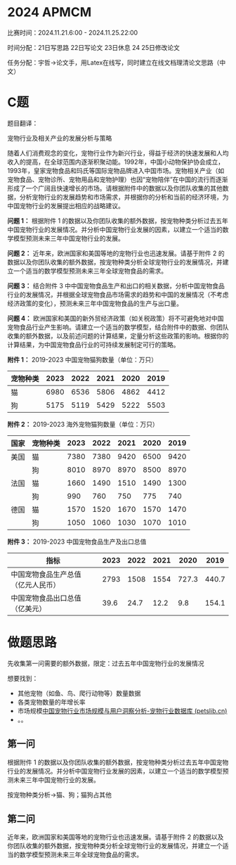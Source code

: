 # 2024 APMCM

比赛时间：2024.11.21.6:00 - 2024.11.25.22:00

时间分配：21日写思路 22日写论文 23日休息 24 25日修改论文

任务分配：宇哲->论文手，用Latex在线写，同时建立在线文档理清论文思路（中文）

# C题

题目翻译：

宠物行业及相关产业的发展分析与策略

随着人们消费观念的变化，宠物行业作为新兴行业，得益于经济的快速发展和人均收入的提高，在全球范围内逐渐积聚动能。1992年，中国小动物保护协会成立，1993年，皇家宠物食品和玛氏等国际宠物品牌进入中国市场。宠物相关产业（如宠物食品、宠物诊所、宠物用品和宠物护理）也因“宠物陪伴”在中国的流行而逐渐形成了一个广阔且快速增长的市场。请根据附件中的数据以及你团队收集的其他数据，分析宠物行业的发展趋势和市场需求，并根据你的分析和当前的经济环境，为中国宠物行业的发展提出相应的战略建议。

**问题 1：**
根据附件 1 的数据以及你团队收集的额外数据，按宠物种类分析过去五年中国宠物行业的发展情况。并分析中国宠物行业发展的因素，以建立一个适当的数学模型预测未来三年中国宠物行业的发展。

**问题 2：**
近年来，欧洲国家和美国等地的宠物行业也迅速发展。请基于附件 2 的数据以及你团队收集的额外数据，按宠物种类分析全球宠物行业的发展情况，并建立一个适当的数学模型预测未来三年全球宠物食品的需求。

**问题 3：**
结合附件 3 中中国宠物食品生产和出口的相关数据，分析中国宠物食品行业的发展情况，并根据全球宠物食品市场需求的趋势和中国的发展情况（不考虑经济政策的变化），预测未来三年中国宠物食品的生产与出口量。

**问题 4：**
欧洲国家和美国的新外贸经济政策（如关税政策）将不可避免地对中国宠物食品行业产生影响。请建立一个适当的数学模型，结合附件中的数据、你团队收集的额外数据，以及前述问题的计算结果，定量分析这些政策的影响。根据你的计算结果，为中国宠物食品行业的可持续发展制定可行的策略。

**附件 1：** 2019-2023 中国宠物猫狗数量（单位：万只）  

| 宠物种类 | 2023 | 2022 | 2021 | 2020 | 2019 |
| -------- | ---- | ---- | ---- | ---- | ---- |
| 猫       | 6980 | 6536 | 5806 | 4862 | 4412 |
| 狗       | 5175 | 5119 | 5429 | 5222 | 5503 |

**附件 2：** 2019-2023 海外宠物猫狗数量（单位：万只）  

| 国家 | 宠物种类 | 2023 | 2022 | 2021 | 2020 | 2019 |
| ---- | -------- | ---- | ---- | ---- | ---- | ---- |
| 美国 | 猫       | 7380 | 7380 | 9420 | 6500 | 9420 |
|      | 狗       | 8010 | 8970 | 8970 | 8500 | 8970 |
| 法国 | 猫       | 1660 | 1490 | 1510 | 1490 | 1300 |
|      | 狗       | 990  | 760  | 750  | 775  | 740  |
| 德国 | 猫       | 1570 | 1520 | 1670 | 1570 | 1470 |
|      | 狗       | 1050 | 1060 | 1030 | 1070 | 1010 |

**附件 3：** 2019-2023 中国宠物食品生产及出口总值  

| 指标                               | 2023 | 2022 | 2021 | 2020  | 2019  |
| ---------------------------------- | ---- | ---- | ---- | ----- | ----- |
| 中国宠物食品生产总值（亿元人民币） | 2793 | 1508 | 1554 | 727.3 | 440.7 |
| 中国宠物食品出口总值（亿美元）     | 39.6 | 24.7 | 12.2 | 9.8   | 154.1 |

# 做题思路

先收集第一问需要的额外数据，限定：过去五年中国宠物行业的发展情况

想要找到：

- 其他宠物（如鱼、鸟、爬行动物等）数量数据
- 各类宠物数量的年增长率
- 市场规模[中国宠物行业市场规模与用户洞察分析-宠物行业数据库 (petslib.cn)](https://www.petslib.cn/industry/index.html)
- 。。

## 第一问

根据附件 1 的数据以及你团队收集的额外数据，按宠物种类分析过去五年中国宠物行业的发展情况。并分析中国宠物行业发展的因素，以建立一个适当的数学模型预测未来三年中国宠物行业的发展。

按宠物种类分析->猫、狗；猫狗占其他

## 第二问

近年来，欧洲国家和美国等地的宠物行业也迅速发展。请基于附件 2 的数据以及你团队收集的额外数据，按宠物种类分析全球宠物行业的发展情况，并建立一个适当的数学模型预测未来三年全球宠物食品的需求。

